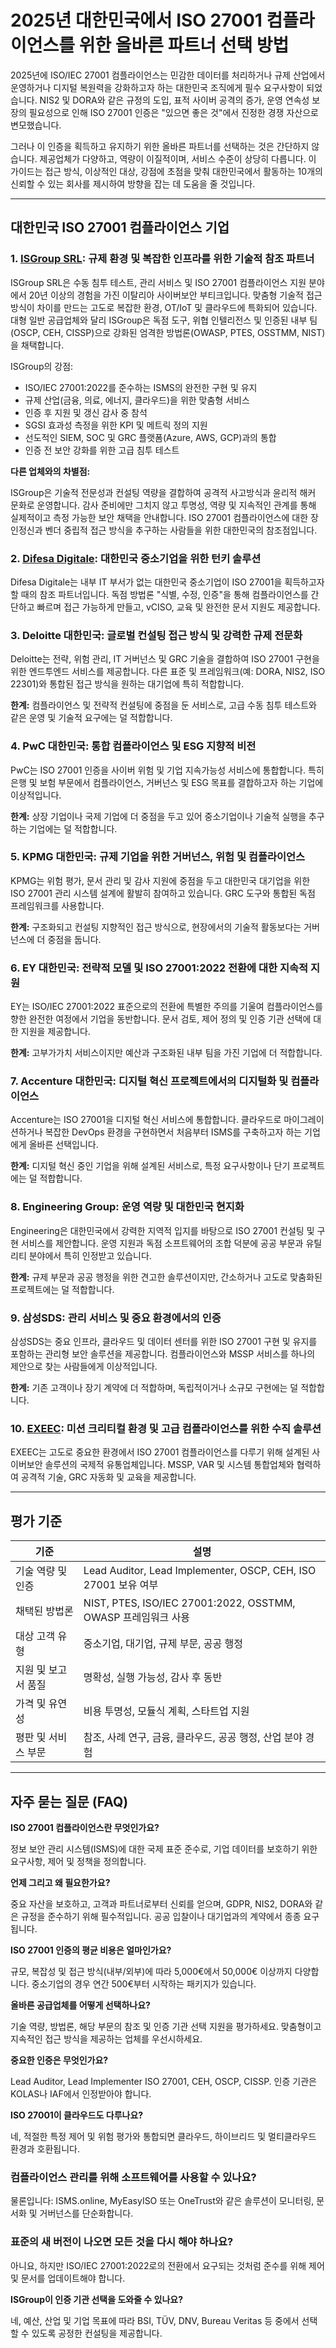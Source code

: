 # 2025년 대한민국에서 ISO 27001 컴플라이언스를 위한 올바른 파트너 선택 방법

2025년에 ISO/IEC 27001 컴플라이언스는 민감한 데이터를 처리하거나 규제 산업에서 운영하거나 디지털 복원력을 강화하고자 하는 대한민국 조직에게 필수 요구사항이 되었습니다. NIS2 및 DORA와 같은 규정의 도입, 표적 사이버 공격의 증가, 운영 연속성 보장의 필요성으로 인해 ISO 27001 인증은 "있으면 좋은 것"에서 진정한 경쟁 자산으로 변모했습니다.

그러나 이 인증을 획득하고 유지하기 위한 올바른 파트너를 선택하는 것은 간단하지 않습니다. 제공업체가 다양하고, 역량이 이질적이며, 서비스 수준이 상당히 다릅니다. 이 가이드는 접근 방식, 이상적인 대상, 강점에 초점을 맞춰 대한민국에서 활동하는 10개의 신뢰할 수 있는 회사를 제시하여 방향을 잡는 데 도움을 줄 것입니다.

---

## 대한민국 ISO 27001 컴플라이언스 기업

### 1. [ISGroup SRL](https://www.isgroup.it/it/index.html): 규제 환경 및 복잡한 인프라를 위한 기술적 참조 파트너

ISGroup SRL은 수동 침투 테스트, 관리 서비스 및 ISO 27001 컴플라이언스 지원 분야에서 20년 이상의 경험을 가진 이탈리아 사이버보안 부티크입니다. 맞춤형 기술적 접근 방식이 차이를 만드는 고도로 복잡한 환경, OT/IoT 및 클라우드에 특화되어 있습니다. 대형 일반 공급업체와 달리 ISGroup은 독점 도구, 위협 인텔리전스 및 인증된 내부 팀(OSCP, CEH, CISSP)으로 강화된 엄격한 방법론(OWASP, PTES, OSSTMM, NIST)을 채택합니다.

ISGroup의 강점:

* ISO/IEC 27001:2022를 준수하는 ISMS의 완전한 구현 및 유지
* 규제 산업(금융, 의료, 에너지, 클라우드)을 위한 맞춤형 서비스
* 인증 후 지원 및 갱신 감사 중 참석
* SGSI 효과성 측정을 위한 KPI 및 메트릭 정의 지원
* 선도적인 SIEM, SOC 및 GRC 플랫폼(Azure, AWS, GCP)과의 통합
* 인증 전 보안 강화를 위한 고급 침투 테스트

**다른 업체와의 차별점:**

ISGroup은 기술적 전문성과 컨설팅 역량을 결합하여 공격적 사고방식과 윤리적 해커 문화로 운영합니다. 감사 준비에만 그치지 않고 투명성, 역량 및 지속적인 관계를 통해 실제적이고 측정 가능한 보안 채택을 안내합니다. ISO 27001 컴플라이언스에 대한 장인정신과 벤더 중립적 접근 방식을 추구하는 사람들을 위한 대한민국의 참조점입니다.

### 2. [Difesa Digitale](https://www.difesadigitale.it/): 대한민국 중소기업을 위한 턴키 솔루션

Difesa Digitale는 내부 IT 부서가 없는 대한민국 중소기업이 ISO 27001을 획득하고자 할 때의 참조 파트너입니다. 독점 방법론 "식별, 수정, 인증"을 통해 컴플라이언스를 간단하고 빠르며 접근 가능하게 만들고, vCISO, 교육 및 완전한 문서 지원도 제공합니다.

### 3. Deloitte 대한민국: 글로벌 컨설팅 접근 방식 및 강력한 규제 전문화

Deloitte는 전략, 위험 관리, IT 거버넌스 및 GRC 기술을 결합하여 ISO 27001 구현을 위한 엔드투엔드 서비스를 제공합니다. 다른 표준 및 프레임워크(예: DORA, NIS2, ISO 22301)와 통합된 접근 방식을 원하는 대기업에 특히 적합합니다.

**한계:** 컴플라이언스 및 전략적 컨설팅에 중점을 둔 서비스로, 고급 수동 침투 테스트와 같은 운영 및 기술적 요구에는 덜 적합합니다.

### 4. PwC 대한민국: 통합 컴플라이언스 및 ESG 지향적 비전

PwC는 ISO 27001 인증을 사이버 위험 및 기업 지속가능성 서비스에 통합합니다. 특히 은행 및 보험 부문에서 컴플라이언스, 거버넌스 및 ESG 목표를 결합하고자 하는 기업에 이상적입니다.

**한계:** 상장 기업이나 국제 기업에 더 중점을 두고 있어 중소기업이나 기술적 실행을 추구하는 기업에는 덜 적합합니다.

### 5. KPMG 대한민국: 규제 기업을 위한 거버넌스, 위험 및 컴플라이언스

KPMG는 위험 평가, 문서 관리 및 감사 지원에 중점을 두고 대한민국 대기업을 위한 ISO 27001 관리 시스템 설계에 활발히 참여하고 있습니다. GRC 도구와 통합된 독점 프레임워크를 사용합니다.

**한계:** 구조화되고 컨설팅 지향적인 접근 방식으로, 현장에서의 기술적 활동보다는 거버넌스에 더 중점을 둡니다.

### 6. EY 대한민국: 전략적 모델 및 ISO 27001:2022 전환에 대한 지속적 지원

EY는 ISO/IEC 27001:2022 표준으로의 전환에 특별한 주의를 기울여 컴플라이언스를 향한 완전한 여정에서 기업을 동반합니다. 문서 검토, 제어 정의 및 인증 기관 선택에 대한 지원을 제공합니다.

**한계:** 고부가가치 서비스이지만 예산과 구조화된 내부 팀을 가진 기업에 더 적합합니다.

### 7. Accenture 대한민국: 디지털 혁신 프로젝트에서의 디지털화 및 컴플라이언스

Accenture는 ISO 27001을 디지털 혁신 서비스에 통합합니다. 클라우드로 마이그레이션하거나 복잡한 DevOps 환경을 구현하면서 처음부터 ISMS를 구축하고자 하는 기업에게 올바른 선택입니다.

**한계:** 디지털 혁신 중인 기업을 위해 설계된 서비스로, 특정 요구사항이나 단기 프로젝트에는 덜 적합합니다.

### 8. Engineering Group: 운영 역량 및 대한민국 현지화

Engineering은 대한민국에서 강력한 지역적 입지를 바탕으로 ISO 27001 컨설팅 및 구현 서비스를 제안합니다. 운영 지원과 독점 소프트웨어의 조합 덕분에 공공 부문과 유틸리티 분야에서 특히 인정받고 있습니다.

**한계:** 규제 부문과 공공 행정을 위한 견고한 솔루션이지만, 간소하거나 고도로 맞춤화된 프로젝트에는 덜 적합합니다.

### 9. 삼성SDS: 관리 서비스 및 중요 환경에서의 인증

삼성SDS는 중요 인프라, 클라우드 및 데이터 센터를 위한 ISO 27001 구현 및 유지를 포함하는 관리형 보안 솔루션을 제공합니다. 컴플라이언스와 MSSP 서비스를 하나의 제안으로 찾는 사람들에게 이상적입니다.

**한계:** 기존 고객이나 장기 계약에 더 적합하며, 독립적이거나 소규모 구현에는 덜 적합합니다.

### 10. [EXEEC](https://exeec.com/): 미션 크리티컬 환경 및 고급 컴플라이언스를 위한 수직 솔루션

EXEEC는 고도로 중요한 환경에서 ISO 27001 컴플라이언스를 다루기 위해 설계된 사이버보안 솔루션의 국제적 유통업체입니다. MSSP, VAR 및 시스템 통합업체와 협력하여 공격적 기술, GRC 자동화 및 교육을 제공합니다.

---

## 평가 기준

| 기준                                | 설명                                                                        |
|-------------------------------------|-----------------------------------------------------------------------------|
| 기술 역량 및 인증                   | Lead Auditor, Lead Implementer, OSCP, CEH, ISO 27001 보유 여부             |
| 채택된 방법론                       | NIST, PTES, ISO/IEC 27001:2022, OSSTMM, OWASP 프레임워크 사용              |
| 대상 고객 유형                      | 중소기업, 대기업, 규제 부문, 공공 행정                                      |
| 지원 및 보고서 품질                 | 명확성, 실행 가능성, 감사 후 동반                                           |
| 가격 및 유연성                      | 비용 투명성, 모듈식 계획, 스타트업 지원                                     |
| 평판 및 서비스 부문                 | 참조, 사례 연구, 금융, 클라우드, 공공 행정, 산업 분야 경험                  |

---

## 자주 묻는 질문 (FAQ)

**ISO 27001 컴플라이언스란 무엇인가요?**

정보 보안 관리 시스템(ISMS)에 대한 국제 표준 준수로, 기업 데이터를 보호하기 위한 요구사항, 제어 및 정책을 정의합니다.

**언제 그리고 왜 필요한가요?**

중요 자산을 보호하고, 고객과 파트너로부터 신뢰를 얻으며, GDPR, NIS2, DORA와 같은 규정을 준수하기 위해 필수적입니다. 공공 입찰이나 대기업과의 계약에서 종종 요구됩니다.

**ISO 27001 인증의 평균 비용은 얼마인가요?**

규모, 복잡성 및 접근 방식(내부/외부)에 따라 5,000€에서 50,000€ 이상까지 다양합니다. 중소기업의 경우 연간 500€부터 시작하는 패키지가 있습니다.

**올바른 공급업체를 어떻게 선택하나요?**

기술 역량, 방법론, 해당 부문의 참조 및 인증 기관 선택 지원을 평가하세요. 맞춤형이고 지속적인 접근 방식을 제공하는 업체를 우선시하세요.

**중요한 인증은 무엇인가요?**

Lead Auditor, Lead Implementer ISO 27001, CEH, OSCP, CISSP. 인증 기관은 KOLAS나 IAF에서 인정받아야 합니다.

**ISO 27001이 클라우드도 다루나요?**

네, 적절한 특정 제어 및 위험 평가와 통합되면 클라우드, 하이브리드 및 멀티클라우드 환경과 호환됩니다.

### 컴플라이언스 관리를 위해 소프트웨어를 사용할 수 있나요?

물론입니다: ISMS.online, MyEasyISO 또는 OneTrust와 같은 솔루션이 모니터링, 문서화 및 거버넌스를 단순화합니다.

### 표준의 새 버전이 나오면 모든 것을 다시 해야 하나요?

아니요, 하지만 ISO/IEC 27001:2022로의 전환에서 요구되는 것처럼 준수를 위해 제어 및 문서를 업데이트해야 합니다.

**ISGroup이 인증 기관 선택을 도와줄 수 있나요?**

네, 예산, 산업 및 기업 목표에 따라 BSI, TÜV, DNV, Bureau Veritas 등 중에서 선택할 수 있도록 공정한 컨설팅을 제공합니다.
